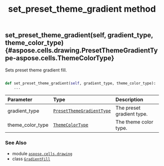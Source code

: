 ﻿---
title: set_preset_theme_gradient method
second_title: Aspose.Cells for Python via .NET API References
description: 
type: docs
weight: 40
url: /aspose.cells.drawing/gradientfill/set_preset_theme_gradient/
is_root: false
---

## set_preset_theme_gradient(self, gradient_type, theme_color_type) {#aspose.cells.drawing.PresetThemeGradientType-aspose.cells.ThemeColorType}

Sets preset theme gradient fill.



```python

def set_preset_theme_gradient(self, gradient_type, theme_color_type):
    ...
```


| Parameter | Type | Description |
| :- | :- | :- |
| gradient_type | [`PresetThemeGradientType`](/cells/python-net/aspose.cells.drawing/presetthemegradienttype) | The preset gradient type. |
| theme_color_type | [`ThemeColorType`](/cells/python-net/aspose.cells/themecolortype) | The theme color type. |



### See Also
* module [`aspose.cells.drawing`](../../)
* class [`GradientFill`](/cells/python-net/aspose.cells.drawing/gradientfill)
